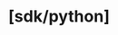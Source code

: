 ---
name: '[sdk/python]'
about: Create an issue for the Python SDK.
title: "[sdk/python]"
labels: 'Status: WIP, sdk-python'
assignees: Jaguar0625, gimre-xymcity

---